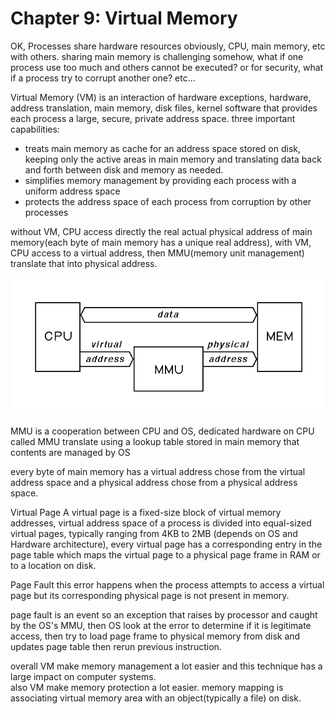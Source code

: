 # Chapter 9: Virtual Memory


OK, Processes share hardware resources obviously, CPU, main memory, etc with others.
sharing main memory is challenging somehow, what if one process use too much and others cannot be executed? or for security, what if a process try to corrupt another one? etc...

Virtual Memory (VM)
is an interaction of hardware exceptions, hardware, address translation, main memory, disk files, kernel software that provides each process a large, secure, private address space.
three important capabilities:
- treats main memory as cache for an address space stored on disk, keeping only the active areas in main memory and translating data back and forth between disk and memory as needed.
- simplifies memory management by providing each process with a uniform address space
- protects the address space of each process from corruption by other processes

without VM, CPU access directly the real actual physical address of main memory(each byte of main memory has a unique real address), with VM, CPU access to a virtual address, then MMU(memory unit management) translate that into physical address.  

![system that uses virtual addressing](/assets/mmu1.gif)

MMU is a cooperation between CPU and OS, dedicated hardware on CPU called MMU translate using a lookup table stored in main memory that contents are managed by OS

every byte of main memory has a virtual address chose from the virtual address space and a physical address chose from a physical address space.

Virtual Page
A virtual page is a fixed-size block of virtual memory addresses, virtual address space of a process is divided into equal-sized virtual pages, typically ranging from 4KB to 2MB (depends on OS and Hardware architecture), every virtual page has a corresponding entry in the page table which maps the virtual page to a physical page frame in RAM or to a location on disk.

Page Fault
this error happens when the process attempts to access a virtual page but its corresponding physical page is not present in memory.

page fault is an event so an exception that raises by processor and caught by the OS's MMU, then OS look at the error to determine if it is legitimate access, then try to load page frame to physical memory from disk and updates page table then rerun previous instruction.

overall VM make memory management a lot easier and this technique has a large impact on computer systems.  
also VM make memory protection a lot easier.
memory mapping is associating virtual memory area with an object(typically a file) on disk.
